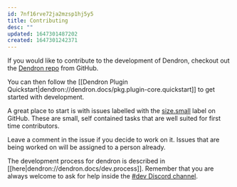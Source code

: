 ```yaml
---
id: 7nf16rve72ja2mzsp1hj5y5
title: Contributing
desc: ""
updated: 1647301487202
created: 1647301242371
---
```


If you would like to contribute to the development of Dendron, checkout out the [Dendron repo](https://link.dendron.so/github) from GitHub.

You can then follow the [[Dendron Plugin Quickstart|dendron://dendron.docs/pkg.plugin-core.quickstart]] to get started with development.

A great place to start is with issues labelled with the [size.small](https://github.com/dendronhq/dendron/labels/size.small) label on GitHub. These are small, self contained tasks that are well suited for first time contributors.

Leave a comment in the issue if you decide to work on it. Issues that are being worked on will be assigned to a person already.

The development process for dendron is described in [[here|dendron://dendron.docs/dev.process]].
Remember that you are always welcome to ask for help inside the [#dev Discord channel](https://link.dendron.so/discord).
